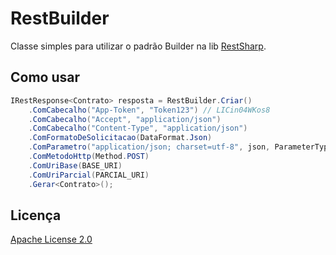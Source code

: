 # RestBuilder
Classe simples para utilizar o padrão Builder na lib [RestSharp](https://github.com/restsharp/RestSharp).

## Como usar

```c#
IRestResponse<Contrato> resposta = RestBuilder.Criar()
    .ComCabecalho("App-Token", "Token123") // LICin04WKos8
    .ComCabecalho("Accept", "application/json")
    .ComCabecalho("Content-Type", "application/json")
    .ComFormatoDeSolicitacao(DataFormat.Json)
    .ComParametro("application/json; charset=utf-8", json, ParameterType.RequestBody)
    .ComMetodoHttp(Method.POST)
    .ComUriBase(BASE_URI)
    .ComUriParcial(PARCIAL_URI)
    .Gerar<Contrato>();
```

## Licença

[Apache License 2.0](http://www.apache.org/licenses/LICENSE-2.0)
